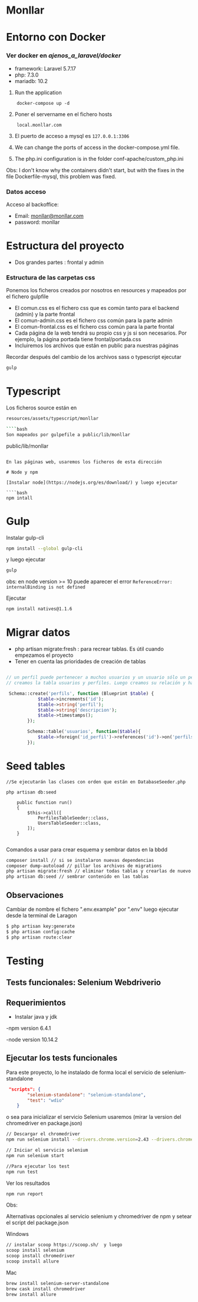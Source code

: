 # Monllar
# Entorno con Docker 
### Ver docker en *_ajenos_a_laravel/docker_*
- framework: Laravel 5.7.17
- php: 7.3.0
- mariadb: 10.2

1. Run the application
```
    docker-compose up -d
```
2. Poner el servername en el fichero hosts
```
    local.monllar.com
```

3. El puerto de acceso a mysql es `127.0.0.1:3306`

4. We can change the ports of access in the docker-compose.yml file.

5. The php.ini configuration is in the folder conf-apache/custom_php.ini


Obs: 
I don't know why the containers didn't start, but with the fixes in the file Dockerfile-mysql, this problem was fixed.

### Datos acceso

Acceso al backoffice: 

- Email: monllar@monllar.com
- password: monllar

# Estructura del proyecto

- Dos grandes partes : frontal y admin

### Estructura de las carpetas css

Ponemos los ficheros creados por nosotros en resources y mapeados por el fichero gulpfile

- El comun.css es el fichero css que es común tanto para el backend (admin) y la parte frontal
- El comun-admin.css es el fichero css común para la parte admin
- El comun-frontal.css es el fichero css común para la parte frontal
- Cada página de la web tendrá su propio css y js si son necesarios. Por ejemplo, la página portada tiene frontal/portada.css
- Incluiremos los archivos que están en public para nuestras páginas

Recordar después del cambio de los archivos sass o typescript ejecutar

````bash
gulp

````

# Typescript

Los ficheros source están en 

````bash
resources/assets/typescript/monllar

````bash
Son mapeados por gulpefile a public/lib/monllar

````
public/lib/monllar

````

En las páginas web, usaremos los ficheros de esta dirección 

# Node y npm

[Instalar node](https://nodejs.org/es/download/) y luego ejecutar

````bash
npm intall

````

# Gulp

Instalar gulp-cli

````bash
npm install --global gulp-cli

````
y luego ejecutar
````bash
gulp

````

obs: en node version >= 10 puede aparecer el error `ReferenceError: internalBinding is not defined`

Ejecutar
````bash
npm install natives@1.1.6

````


# Migrar datos 

- php artisan migrate:fresh : para recrear tablas. Es útil cuando empezamos el proyecto
- Tener en cuenta las prioridades de creación de tablas

````php

// un perfil puede pertenecer a muchos usuarios y un usuario sólo un perfil.
// creamos la tabla usuarios y perfiles. Luego creamos su relación y hacemos esto en perfiles. Así establecemos prioridades.

 Schema::create('perfils', function (Blueprint $table) {
            $table->increments('id');
            $table->string('perfil');
            $table->string('descripcion');
            $table->timestamps();
        });

        Schema::table('usuarios', function($table){
            $table->foreign('id_perfil')->references('id')->on('perfils')->onDelete('cascade');
        });
````

# Seed tables

````
//Se ejecutarán las clases con orden que están en DatabaseSeeder.php

php artisan db:seed 

    public function run()
    {
        $this->call([
            PerfilesTableSeeder::class,
            UsersTableSeeder::class,
        ]);
    }


````

Comandos a usar para crear esquema y sembrar datos en la bbdd

`````bash
composer install // si se instalaron nuevas dependencias
composer dump-autoload // pillar los archivos de migrations
php artisan migrate:fresh // eliminar todas tablas y crearlas de nuevo
php artisan db:seed // sembrar contenido en las tablas


`````



## Observaciones

Cambiar de nombre el fichero ".env.example" por ".env"
luego ejecutar desde la terminal de Laragon

````bash
$ php artisan key:generate
$ php artisan config:cache
$ php artisan route:clear
````

# Testing

## Tests funcionales: Selenium Webdriverio

## Requerimientos

- Instalar java y jdk

-npm version 6.4.1

-node version 10.14.2

## Ejecutar los tests funcionales

Para este proyecto, lo he instalado de forma local el servicio de selenium-standalone

````json
 "scripts": {
        "selenium-standalone": "selenium-standalone",
        "test": "wdio"
    }
````
o sea para inicializar el servicio Selenium usaremos (mirar la version del chromedriver en package.json)

````bash
// Descargar el chromedriver
npm run selenium install --drivers.chrome.version=2.43 --drivers.chrome.baseURL=https://chromedriver.storage.googleapis.com

// Iniciar el servicio selenium 
npm run selenium start

//Para ejecutar los test
npm run test
````

Ver los resultados
````bash
npm run report
````


Obs:

Alternativas opcionales al servicio selenium y chromedriver de npm y setear el script del package.json

Windows
````bash
// instalar scoop https://scoop.sh/  y luego
scoop install selenium
scoop install chromedriver
scoop install allure
````
Mac
````bash
brew install selenium-server-standalone
brew cask install chromedriver
brew install allure
````